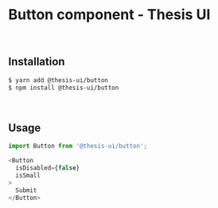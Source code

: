 # Button component - Thesis UI

<br />

## Installation

```sh
$ yarn add @thesis-ui/button
$ npm install @thesis-ui/button
```

<br />

## Usage

```js
import Button from '@thesis-ui/button';

<Button
  isDisabled={false}
  isSmall
>
  Submit
</Button>
```

<br />
